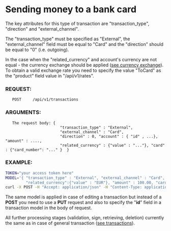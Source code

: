 # Sending money to a bank card

The key attributes for this type of transaction are "transaction\_type", "direction" and "external_channel". 

The "transaction\_type" must be specified as "External", the "external_channel" field must be equal to "Card" and
the "direction" should be equal to "0" (i.e. outgoing).

In the case when the "related_currency" and account's currency are not equal - the currency exchange should be applied
([see currency exchange](../../products/exchangetransaction.md)). To obtain a valid exchange rate you need to specify
the value "ToCard" as the "product" field value in "/api/v1/rates".

### REQUEST:
       POST     /api/v1/transactions
### ARGUMENTS:
```
   The request body: { 
                        "transaction_type" : "External", 
                        "external_channel" : "Card", 
                        "direction" : 0, "account" : { "id" , ...}, "amount" : ...., 
                        "related_currency" : {"value" : "..."}, "card" : {"card_number": "..." }  }
```
### EXAMPLE:

```bash
TOKEN="your access token here"
MODEL='{ "transaction_type" : "External", "external_channel" : "Card", "direction" : 0, "account" : {"id", 650650}, \
         "related_currency":{"value" : "EUR"}, "amount" : 100.00, "card" : {"card_number" : "1111111111111111"}  }'
curl -X POST -H "Accept: application/json" -H "Content-Type: application/json" -H "Authorization: Bearer $TOKEN" -d $MODEL https://testapi.copernicusgold.com/api/v1/transactions
```

The same model is applied in case of editing a transaction but instead of a **POST** you need to use a **PUT** request
and also to specify the "**id**" field in a transaction model in the body of request.

All further processing stages (validation, sign, retrieving, deletion) currently the same as in case of general
transaction ([see transactions](../transactions.md)).
